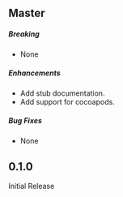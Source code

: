 ## Master

##### Breaking

* None

##### Enhancements

* Add stub documentation.
* Add support for cocoapods.

##### Bug Fixes

* None

## 0.1.0

Initial Release
